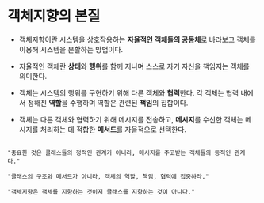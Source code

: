 # 객체지향의 본질

* 객체지향이란 시스템을 상호작용하는 **자율적인 객체들의 공동체**로 바라보고 객체를  이용해  시스템을  분할하는  방법이다.



* 자율적인 객체란 **상태**와 **행위**를 함께 지니며 스스로 자기 자신을  책임지는 객체를 의미한다.



* 객체는 시스템의 행위를 구현하기 위해 다른 객체와 **협력**한다. 각 객체는 협력 내에서 정해진 **역할**을 수행하며 역할은 관련된 **책임**의 집합이다.



* 객체는 다른 객체와 협력하기 위해 메시지를 전송하고, **메시지**를 수신한 객체는 메시지를 처리하는 데 적합한 **메서드**를 자율적으로 선택한다.





```

"중요한 것은 클래스들의 정적인 관계가 아니라, 메시지를 주고받는 객체들의 동적인 관계다."

"클래스의 구조와 메서드가 아니라, 객체의 역할, 책임, 협력에 집중하라."

"객체지향은 객체를 지향하는 것이지 클래스를 지향하는 것이 아니다."

```



